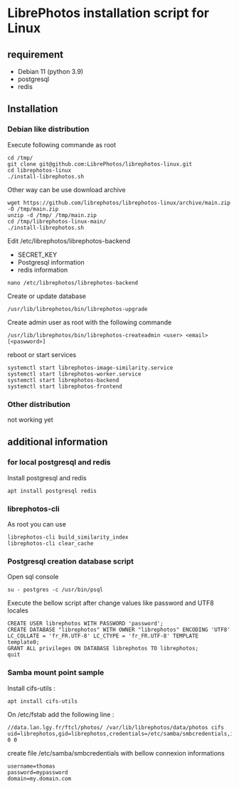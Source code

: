 # LibrePhotos installation script for Linux

## requirement 
  - Debian 11 (python 3.9)
  - postgresql
  - redis

## Installation

### Debian like distribution

Execute following commande as root
~~~
cd /tmp/
git clone git@github.com:LibrePhotos/librephotos-linux.git
cd librephotos-linux
./install-librephotos.sh 
~~~

Other way can be use download archive
~~~
wget https://github.com/librephotos/librephotos-linux/archive/main.zip -O /tmp/main.zip
unzip -d /tmp/ /tmp/main.zip
cd /tmp/librephotos-linux-main/
./install-librephotos.sh
~~~

Edit /etc/librephotos/librephotos-backend
 - SECRET_KEY
 - Postgresql information
 - redis information
~~~
nano /etc/librephotos/librephotos-backend
~~~

Create or update database
~~~
/usr/lib/librephotos/bin/librephotos-upgrade
~~~

Create admin user as root with the following commande
~~~
/usr/lib/librephotos/bin/librephotos-createadmin <user> <email> [<paswword>]
~~~

reboot or start services
~~~
systemctl start librephotos-image-similarity.service
systemctl start librephotos-worker.service
systemctl start librephotos-backend
systemctl start librephotos-frontend
~~~
### Other distribution

not working yet

## additional information

### for local postgresql and redis

Install postgresql and redis

~~~
apt install postgresql redis
~~~

### librephotos-cli

As root you can use 

~~~
librephotos-cli build_similarity_index
librephotos-cli clear_cache
~~~

### Postgresql creation database script

Open sql console
~~~
su - postgres -c /usr/bin/psql
~~~

Execute the bellow script after change values like password and UTF8 locales

~~~
CREATE USER librephotos WITH PASSWORD 'password';
CREATE DATABASE "librephotos" WITH OWNER "librephotos" ENCODING 'UTF8' LC_COLLATE = 'fr_FR.UTF-8' LC_CTYPE = 'fr_FR.UTF-8' TEMPLATE template0;
GRANT ALL privileges ON DATABASE librephotos TO librephotos;
quit
~~~

### Samba mount point sample

Install cifs-utils :

~~~
apt install cifs-utils
~~~

On /etc/fstab add the following line :

~~~
//data.lan.lgy.fr/ftcl/photos/ /var/lib/librephotos/data/photos cifs uid=librephotos,gid=librephotos,credentials=/etc/samba/smbcredentials,iocharset=utf8,file_mode=0777,dir_mode=0777,sec=ntlmssp,noacl 0 0
~~~

create file /etc/samba/smbcredentials with bellow connexion informations

~~~
username=thomas
password=mypassword
domain=my.domain.com
~~~

